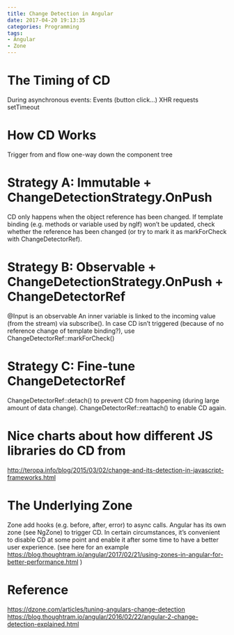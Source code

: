 ```yaml
---
title: Change Detection in Angular
date: 2017-04-20 19:13:35
categories: Programming
tags:
- Angular
- Zone
---
```


# The Timing of CD
During asynchronous events:
    Events (button click…)
    XHR requests
    setTimeout

# How CD Works
Trigger from <app-root> and flow one-way down the component tree

<!-- more -->

# Strategy A: Immutable +  ChangeDetectionStrategy.OnPush
CD only happens when the object reference has been changed. If template binding (e.g. methods or variable used by ngIf) won’t be updated, check whether the reference has been changed (or try to mark it as markForCheck with ChangeDetectorRef).

# Strategy B: Observable + ChangeDetectionStrategy.OnPush + ChangeDetectorRef
@Input is an observable
An inner variable is linked to the incoming value (from the stream) via subscribe().
In case CD isn’t triggered (because of no reference change of template binding?), use ChangeDetectorRef::markForCheck()

# Strategy C: Fine-tune ChangeDetectorRef
ChangeDetectorRef::detach() to prevent CD from happening (during large amount of data change).
ChangeDetectorRef::reattach() to enable CD again.

# Nice charts about how different JS libraries do CD from 
http://teropa.info/blog/2015/03/02/change-and-its-detection-in-javascript-frameworks.html

# The Underlying Zone
Zone add hooks (e.g. before, after, error) to async calls.
Angular has its own zone (see NgZone) to trigger CD.
In certain circumstances, it’s convenient to disable CD at some point and enable it after some time to have a better user experience. (see here for an example 
https://blog.thoughtram.io/angular/2017/02/21/using-zones-in-angular-for-better-performance.html )
 
# Reference
https://dzone.com/articles/tuning-angulars-change-detection
https://blog.thoughtram.io/angular/2016/02/22/angular-2-change-detection-explained.html
